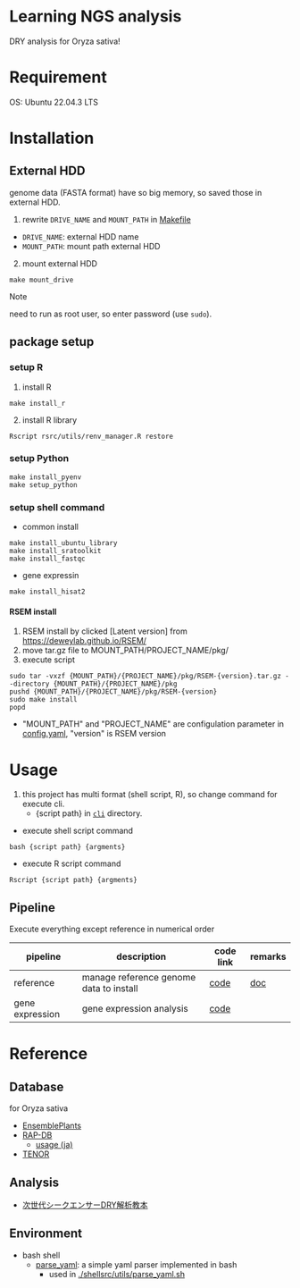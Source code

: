 # Learning NGS analysis

DRY analysis for Oryza sativa!

# Requirement
OS: Ubuntu 22.04.3 LTS

# Installation

## External HDD
genome data (FASTA format) have so big memory, so saved those in external HDD.
1. rewrite `DRIVE_NAME` and `MOUNT_PATH` in [Makefile](./Makefile)
- `DRIVE_NAME`: external HDD name
- `MOUNT_PATH`: mount path external HDD

2. mount external HDD
```shell
make mount_drive
```
> [!NOTE]
> need to run as root user, so enter password (use `sudo`).

## package setup
### setup R
1. install R
```shell
make install_r
```

2. install R library
```shell
Rscript rsrc/utils/renv_manager.R restore
```

### setup Python
```shell
make install_pyenv
make setup_python
```

### setup shell command
- common install
```shell
make install_ubuntu_library
make install_sratoolkit
make install_fastqc
```
- gene expressin

```shell
make install_hisat2
```

#### RSEM install

1. RSEM install by clicked [Latent version] from https://deweylab.github.io/RSEM/
2. move tar.gz file to MOUNT_PATH/PROJECT_NAME/pkg/
3. execute script

```shell
sudo tar -vxzf {MOUNT_PATH}/{PROJECT_NAME}/pkg/RSEM-{version}.tar.gz --directory {MOUNT_PATH}/{PROJECT_NAME}/pkg
pushd {MOUNT_PATH}/{PROJECT_NAME}/pkg/RSEM-{version}
sudo make install
popd
```

* "MOUNT_PATH" and "PROJECT_NAME" are configulation parameter in [config.yaml](./config/config.yaml), "version" is RSEM version


# Usage

1. this project has multi format (shell script, R), so change command for execute cli.
    - {script path} in [`cli`](./cli/) directory.

- execute shell script command
```shell
bash {script path} {argments}
```

- execute R script command

```shell
Rscript {script path} {argments}
```

## Pipeline

Execute everything except reference in numerical order 

| pipeline | description | code link | remarks |
| --- | --- | --- | --- |
| reference | manage reference genome data to install | [code](./cli/reference/) | [doc](./doc/reference_genome.md) | 
| gene expression | gene expression analysis | [code](./cli/gene_expression/) |  |

# Reference

## Database
for Oryza sativa
- [EnsemblePlants](https://plants.ensembl.org/index.html)
- [RAP-DB](https://rapdb.dna.affrc.go.jp/index.html)
    - [usage (ja)](https://rapdb.dna.affrc.go.jp/publications/130th_Meeting_JSB.pdf)
- [TENOR](https://tenor.dna.affrc.go.jp/)

## Analysis
- [次世代シークエンサーDRY解析教本](https://www.amazon.co.jp/%E6%AC%A1%E4%B8%96%E4%BB%A3%E3%82%B7%E3%83%BC%E3%82%AF%E3%82%A8%E3%83%B3%E3%82%B5%E3%83%BCDRY%E8%A7%A3%E6%9E%90%E6%95%99%E6%9C%AC-%E6%B8%85%E6%B0%B4%E5%8E%9A%E5%BF%97/dp/478090983X)

## Environment
- bash shell
    - [parse_yaml](https://github.com/mrbaseman/parse_yaml): a simple yaml parser implemented in bash
        - used in [./shellsrc/utils/parse_yaml.sh](./shellsrc/utils/parse_yaml.sh)